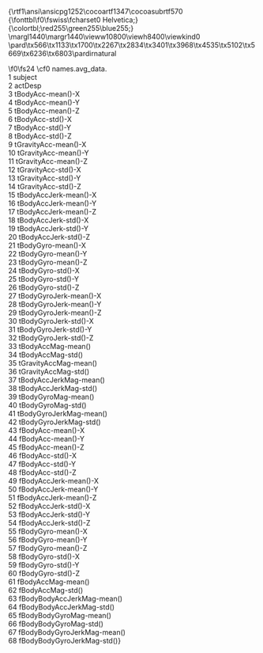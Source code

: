 {\rtf1\ansi\ansicpg1252\cocoartf1347\cocoasubrtf570
{\fonttbl\f0\fswiss\fcharset0 Helvetica;}
{\colortbl;\red255\green255\blue255;}
\margl1440\margr1440\vieww10800\viewh8400\viewkind0
\pard\tx566\tx1133\tx1700\tx2267\tx2834\tx3401\tx3968\tx4535\tx5102\tx5669\tx6236\tx6803\pardirnatural

\f0\fs24 \cf0                names.avg_data.\
1                      subject\
2                      actDesp\
3            tBodyAcc-mean()-X\
4            tBodyAcc-mean()-Y\
5            tBodyAcc-mean()-Z\
6             tBodyAcc-std()-X\
7             tBodyAcc-std()-Y\
8             tBodyAcc-std()-Z\
9         tGravityAcc-mean()-X\
10        tGravityAcc-mean()-Y\
11        tGravityAcc-mean()-Z\
12         tGravityAcc-std()-X\
13         tGravityAcc-std()-Y\
14         tGravityAcc-std()-Z\
15       tBodyAccJerk-mean()-X\
16       tBodyAccJerk-mean()-Y\
17       tBodyAccJerk-mean()-Z\
18        tBodyAccJerk-std()-X\
19        tBodyAccJerk-std()-Y\
20        tBodyAccJerk-std()-Z\
21          tBodyGyro-mean()-X\
22          tBodyGyro-mean()-Y\
23          tBodyGyro-mean()-Z\
24           tBodyGyro-std()-X\
25           tBodyGyro-std()-Y\
26           tBodyGyro-std()-Z\
27      tBodyGyroJerk-mean()-X\
28      tBodyGyroJerk-mean()-Y\
29      tBodyGyroJerk-mean()-Z\
30       tBodyGyroJerk-std()-X\
31       tBodyGyroJerk-std()-Y\
32       tBodyGyroJerk-std()-Z\
33          tBodyAccMag-mean()\
34           tBodyAccMag-std()\
35       tGravityAccMag-mean()\
36        tGravityAccMag-std()\
37      tBodyAccJerkMag-mean()\
38       tBodyAccJerkMag-std()\
39         tBodyGyroMag-mean()\
40          tBodyGyroMag-std()\
41     tBodyGyroJerkMag-mean()\
42      tBodyGyroJerkMag-std()\
43           fBodyAcc-mean()-X\
44           fBodyAcc-mean()-Y\
45           fBodyAcc-mean()-Z\
46            fBodyAcc-std()-X\
47            fBodyAcc-std()-Y\
48            fBodyAcc-std()-Z\
49       fBodyAccJerk-mean()-X\
50       fBodyAccJerk-mean()-Y\
51       fBodyAccJerk-mean()-Z\
52        fBodyAccJerk-std()-X\
53        fBodyAccJerk-std()-Y\
54        fBodyAccJerk-std()-Z\
55          fBodyGyro-mean()-X\
56          fBodyGyro-mean()-Y\
57          fBodyGyro-mean()-Z\
58           fBodyGyro-std()-X\
59           fBodyGyro-std()-Y\
60           fBodyGyro-std()-Z\
61          fBodyAccMag-mean()\
62           fBodyAccMag-std()\
63  fBodyBodyAccJerkMag-mean()\
64   fBodyBodyAccJerkMag-std()\
65     fBodyBodyGyroMag-mean()\
66      fBodyBodyGyroMag-std()\
67 fBodyBodyGyroJerkMag-mean()\
68  fBodyBodyGyroJerkMag-std()}